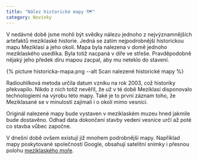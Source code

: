 ```yaml
---
title: "Nález historické mapy 🗺"
category: Novinky
---
```



V nedávné době jsme mohli být svědky nálezu jednoho z nejvýznamnějších artefaktů meziklaské historie. Jedná se zatím nejpodrobnější historickou mapu Meziklasí a jeho okolí. Mapa byla nalezena v domě jednoho meziklaského usedlíka. Byla totiž nacpaná v díře ve střeše. Pravděpodobně nějaký jeho předek díru mapou zacpal, aby mu neteklo do stavení.

{% picture historicka-mapa.png --alt Scan nalezené historické mapy %}

Radiouhlíková metoda určila datum vzniku na rok 2003, což historiky překvapilo. Nikdo z nich totiž nevěřil, že už v té době Meziklasí disponovalo technologiemi na výrobu této mapy. Také je to první záznam toho, že Meziklasané se v minulosti zajímali i o okolí mimo vesnici.

Originál nalezené mapy bude vystaven v meziklaském muzeu hned jakmile bude dostavěno. Odhad data dokončení stavby vedení vesnice určí až poté co stavba vůbec započne.

V dnešní době ovšem existují již mnohem podrobnější mapy. Například mapy poskytované společností Google, obsahují satelitní snímky i přesnou polohu [meziklaského moře][meziklaske-more].

[meziklaske-more]: https://goo.gl/maps/cnCgeULtFMbrcEYa7
